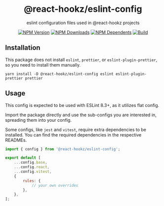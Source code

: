 <div align="center">

# @react-hookz/eslint-config

eslint configuration files used in @react-hookz projects

[![NPM Version](https://flat.badgen.net/npm/v/@react-hookz/eslint-config)](https://www.npmjs.com/package/@react-hookz/eslint-config)
[![NPM Downloads](https://flat.badgen.net/npm/dm/@react-hookz/eslint-config)](https://www.npmjs.com/package/@react-hookz/eslint-config)
[![NPM Dependents](https://flat.badgen.net/npm/dependents/@react-hookz/eslint-config)](https://www.npmjs.com/package/@react-hookz/eslint-config)
[![Build](https://img.shields.io/github/actions/workflow/status/react-hookz/eslint-config/CI.yml?branch=master&style=flat-square)](https://github.com/react-hookz/eslint-config/actions)

</div>

## Installation

This package does not install `eslint`, `prettier`, or `eslint-plugin-prettier`, so you need to
install them manually.

```shell
yarn install -D @react-hookz/eslint-config eslint eslint-plugin-prettier prettier
```

## Usage

This config is expected to be used with ESLint 8.3+, as it utilizes flat config.

Import the package directly and use the sub-configs you are interested in, spreading them into your
config.

Some configs, like `jest` and `vitest`, require extra dependencies to be installed. You can find the
required dependencies in the respective READMEs.

```js
import { config } from '@react-hookz/eslint-config';

export default [
	...config.base,
	...config.react,
	...config.vitest,
	{
		rules: {
			// your own overrides
		},
	},
];
```
